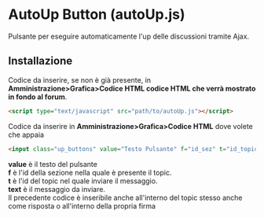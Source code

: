 # AutoUp Button (autoUp.js)
Pulsante per eseguire automaticamente l'up delle discussioni tramite Ajax.
## Installazione
Codice da inserire, se non è già presente, in **Amministrazione>Grafica>Codice HTML codice HTML che verrà mostrato in fondo al forum**.
```HTML
<script type="text/javascript" src="path/to/autoUp.js"></script>
```
Codice da inserire in **Amministrazione>Grafica>Codice HTML** dove volete che appaia
```HTML
<input class="up_buttons" value="Testo Pulsante" f="id_sez" t="id_topic" text="Testo UP" />
```
**value** è il testo del pulsante  
**f** è l'id della sezione nella quale è presente il topic.  
**t** è l'id del topic nel quale inviare il messaggio.  
**text** è il messaggio da inviare.  
Il precedente codice è inseribile anche all'interno del topic stesso anche come risposta o all'interno della propria firma
